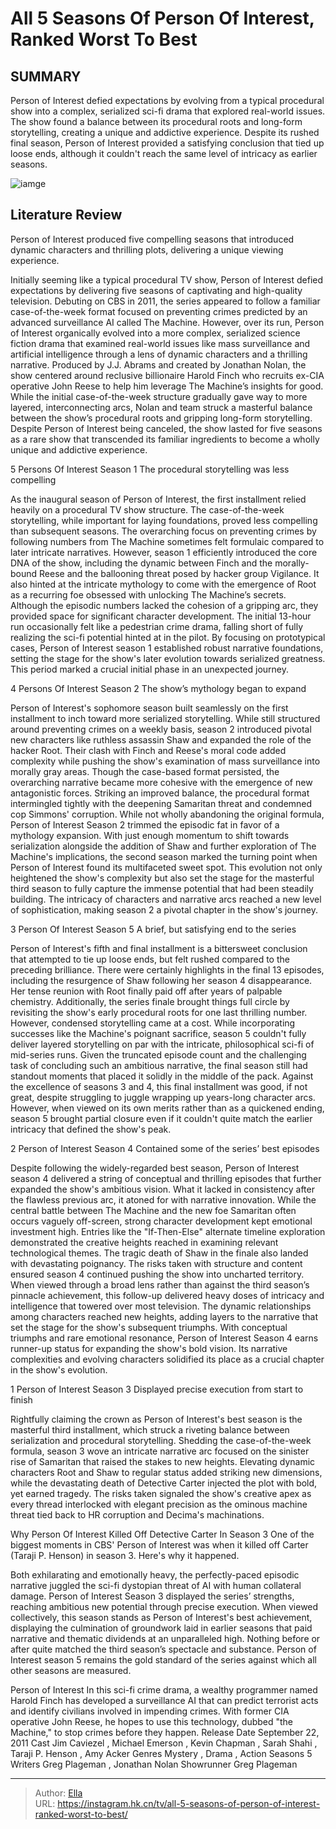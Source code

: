 # All 5 Seasons Of Person Of Interest, Ranked Worst To Best


## SUMMARY 


 Person of Interest defied expectations by evolving from a typical procedural show into a complex, serialized sci-fi drama that explored real-world issues. 
 The show found a balance between its procedural roots and long-form storytelling, creating a unique and addictive experience. 
 Despite its rushed final season, Person of Interest provided a satisfying conclusion that tied up loose ends, although it couldn&#39;t reach the same level of intricacy as earlier seasons. 

![iamge](https://static1.srcdn.com/wordpress/wp-content/uploads/2023/12/person-of-interest-seasons-worst-best-ranked.jpg)

## Literature Review
Person of Interest produced five compelling seasons that introduced dynamic characters and thrilling plots, delivering a unique viewing experience. 





Initially seeming like a typical procedural TV show, Person of Interest defied expectations by delivering five seasons of captivating and high-quality television. Debuting on CBS in 2011, the series appeared to follow a familiar case-of-the-week format focused on preventing crimes predicted by an advanced surveillance AI called The Machine. However, over its run, Person of Interest organically evolved into a more complex, serialized science fiction drama that examined real-world issues like mass surveillance and artificial intelligence through a lens of dynamic characters and a thrilling narrative.
Produced by J.J. Abrams and created by Jonathan Nolan, the show centered around reclusive billionaire Harold Finch who recruits ex-CIA operative John Reese to help him leverage The Machine’s insights for good. While the initial case-of-the-week structure gradually gave way to more layered, interconnecting arcs, Nolan and team struck a masterful balance between the show’s procedural roots and gripping long-form storytelling. Despite Person of Interest being canceled, the show lasted for five seasons as a rare show that transcended its familiar ingredients to become a wholly unique and addictive experience.









 








 5  Persons Of Interest Season 1 
The procedural storytelling was less compelling
        

As the inaugural season of Person of Interest, the first installment relied heavily on a procedural TV show structure. The case-of-the-week storytelling, while important for laying foundations, proved less compelling than subsequent seasons. The overarching focus on preventing crimes by following numbers from The Machine sometimes felt formulaic compared to later intricate narratives. However, season 1 efficiently introduced the core DNA of the show, including the dynamic between Finch and the morally-bound Reese and the ballooning threat posed by hacker group Vigilance. It also hinted at the intricate mythology to come with the emergence of Root as a recurring foe obsessed with unlocking The Machine’s secrets.
Although the episodic numbers lacked the cohesion of a gripping arc, they provided space for significant character development. The initial 13-hour run occasionally felt like a pedestrian crime drama, falling short of fully realizing the sci-fi potential hinted at in the pilot. By focusing on prototypical cases, Person of Interest season 1 established robust narrative foundations, setting the stage for the show&#39;s later evolution towards serialized greatness. This period marked a crucial initial phase in an unexpected journey.





 4  Persons Of Interest Season 2 
The show’s mythology began to expand


 







Person of Interest&#39;s sophomore season built seamlessly on the first installment to inch toward more serialized storytelling. While still structured around preventing crimes on a weekly basis, season 2 introduced pivotal new characters like ruthless assassin Shaw and expanded the role of the hacker Root. Their clash with Finch and Reese&#39;s moral code added complexity while pushing the show&#39;s examination of mass surveillance into morally gray areas. Though the case-based format persisted, the overarching narrative became more cohesive with the emergence of new antagonistic forces. Striking an improved balance, the procedural format intermingled tightly with the deepening Samaritan threat and condemned cop Simmons&#39; corruption.
While not wholly abandoning the original formula, Person of Interest Season 2 trimmed the episodic fat in favor of a mythology expansion. With just enough momentum to shift towards serialization alongside the addition of Shaw and further exploration of The Machine&#39;s implications, the second season marked the turning point when Person of Interest found its multifaceted sweet spot. This evolution not only heightened the show&#39;s complexity but also set the stage for the masterful third season to fully capture the immense potential that had been steadily building. The intricacy of characters and narrative arcs reached a new level of sophistication, making season 2 a pivotal chapter in the show&#39;s journey.





 3  Person Of Interest Season 5 
A brief, but satisfying end to the series
        

Person of Interest&#39;s fifth and final installment is a bittersweet conclusion that attempted to tie up loose ends, but felt rushed compared to the preceding brilliance. There were certainly highlights in the final 13 episodes, including the resurgence of Shaw following her season 4 disappearance. Her tense reunion with Root finally paid off after years of palpable chemistry. Additionally, the series finale brought things full circle by revisiting the show&#39;s early procedural roots for one last thrilling number. However, condensed storytelling came at a cost. While incorporating successes like the Machine&#39;s poignant sacrifice, season 5 couldn&#39;t fully deliver layered storytelling on par with the intricate, philosophical sci-fi of mid-series runs.
Given the truncated episode count and the challenging task of concluding such an ambitious narrative, the final season still had standout moments that placed it solidly in the middle of the pack. Against the excellence of seasons 3 and 4, this final installment was good, if not great, despite struggling to juggle wrapping up years-long character arcs. However, when viewed on its own merits rather than as a quickened ending, season 5 brought partial closure even if it couldn&#39;t quite match the earlier intricacy that defined the show&#39;s peak.





 2  Person of Interest Season 4 
Contained some of the series’ best episodes
        

Despite following the widely-regarded best season, Person of Interest season 4 delivered a string of conceptual and thrilling episodes that further expanded the show&#39;s ambitious vision. What it lacked in consistency after the flawless previous arc, it atoned for with narrative innovation. While the central battle between The Machine and the new foe Samaritan often occurs vaguely off-screen, strong character development kept emotional investment high. Entries like the &#34;If-Then-Else&#34; alternate timeline exploration demonstrated the creative heights reached in examining relevant technological themes. The tragic death of Shaw in the finale also landed with devastating poignancy.
The risks taken with structure and content ensured season 4 continued pushing the show into uncharted territory. When viewed through a broad lens rather than against the third season’s pinnacle achievement, this follow-up delivered heavy doses of intricacy and intelligence that towered over most television. The dynamic relationships among characters reached new heights, adding layers to the narrative that set the stage for the show&#39;s subsequent triumphs. With conceptual triumphs and rare emotional resonance, Person of Interest Season 4 earns runner-up status for expanding the show&#39;s bold vision. Its narrative complexities and evolving characters solidified its place as a crucial chapter in the show&#39;s evolution.





 1  Person of Interest Season 3 
Displayed precise execution from start to finish
        

Rightfully claiming the crown as Person of Interest&#39;s best season is the masterful third installment, which struck a riveting balance between serialization and procedural storytelling. Shedding the case-of-the-week formula, season 3 wove an intricate narrative arc focused on the sinister rise of Samaritan that raised the stakes to new heights. Elevating dynamic characters Root and Shaw to regular status added striking new dimensions, while the devastating death of Detective Carter injected the plot with bold, yet earned tragedy. The risks taken signaled the show&#39;s creative apex as every thread interlocked with elegant precision as the ominous machine threat tied back to HR corruption and Decima&#39;s machinations.
            
 
 Why Person Of Interest Killed Off Detective Carter In Season 3 
One of the biggest moments in CBS&#39; Person of Interest was when it killed off Carter (Taraji P. Henson) in season 3. Here&#39;s why it happened.




Both exhilarating and emotionally heavy, the perfectly-paced episodic narrative juggled the sci-fi dystopian threat of AI with human collateral damage. Person of Interest Season 3 displayed the series’ strengths, reaching ambitious new potential through precise execution. When viewed collectively, this season stands as Person of Interest&#39;s best achievement, displaying the culmination of groundwork laid in earlier seasons that paid narrative and thematic dividends at an unparalleled high. Nothing before or after quite matched the third season’s spectacle and substance. Person of Interest season 5 remains the gold standard of the series against which all other seasons are measured.
        


 Person of Interest 
In this sci-fi crime drama, a wealthy programmer named Harold Finch has developed a surveillance AI that can predict terrorist acts and identify civilians involved in impending crimes. With former CIA operative John Reese, he hopes to use this technology, dubbed &#34;the Machine,&#34; to stop crimes before they happen.
 Release Date   September 22, 2011    Cast   Jim Caviezel , Michael Emerson , Kevin Chapman , Sarah Shahi , Taraji P. Henson , Amy Acker    Genres   Mystery , Drama , Action    Seasons   5    Writers   Greg Plageman , Jonathan Nolan    Showrunner   Greg Plageman    





---

> Author: [Ella](https://instagram.hk.cn/)  
> URL: https://instagram.hk.cn/tv/all-5-seasons-of-person-of-interest-ranked-worst-to-best/  

